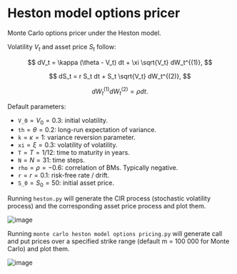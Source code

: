 # Heston model options pricer
Monte Carlo options pricer under the Heston model.

Volatility $V_t$ and asset price $S_t$ follow:

$$ dV_t = \kappa (\theta - V_t) dt + \xi \sqrt{V_t} dW_t^{(1)}, $$

$$ dS_t = r S_t dt + S_t \sqrt{V_t} dW_t^{(2)}, $$

$$ dW_t^{(1)}dW_t^{(2)} = \rho dt. $$

Default parameters:
- `V_0`$= V_0 = 0.3$: initial volatility.
- `th`$=\theta = 0.2$: long-run expectation of variance.
- `k`$=\kappa = 1$: variance reversion parameter.
- `xi`$=\xi = 0.3$: volatility of volatility.
- `T`$=T = 1/12$: time to maturity in years.
- `N`$=N = 31$: time steps.
- `rho`$=\rho = -0.6$: correlation of BMs. Typically negative.
- `r`$=r = 0.1$: risk-free rate / drift.
- `S_0`$=S_0 = 50$: initial asset price.

Running `heston.py` will generate the CIR process (stochastic volatility process) and the corresponding asset price process and plot them.

![image](https://user-images.githubusercontent.com/62266775/193455318-aa78114f-c59d-4e71-838f-05ea02ea83fd.png)

Running `monte carlo heston model options pricing.py` will generate call and put prices over a specified strike range (default m = 100 000 for Monte Carlo) and plot them.

![image](https://user-images.githubusercontent.com/62266775/193455471-c1afa572-a4e6-4cf8-b064-2f503ba535da.png)

